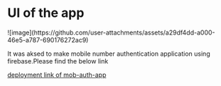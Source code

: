 
<h1>UI of the app</h1>
![image](https://github.com/user-attachments/assets/a29df4dd-a000-46e5-a787-690176272ac9)

<p>It was aksed to make mobile number authentication application using firebase.Please find the below link</p>
<a href="https://mern-projects-kglb.vercel.app/">deployment link of mob-auth-app</a>

